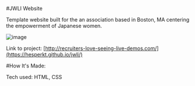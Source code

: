 #JWLI Website

Template website built for the an association based in Boston, MA centering the empowerment of Japanese women.

![image](https://github.com/user-attachments/assets/238d2a49-ae87-4d05-9625-08df212fb010)

Link to project: [http://recruiters-love-seeing-live-demos.com/](https://hesperkt.github.io/jwli/)

#How It's Made:

Tech used: HTML, CSS

